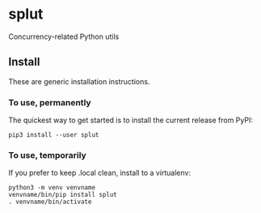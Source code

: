 # splut
Concurrency-related Python utils

## Install
These are generic installation instructions.

### To use, permanently
The quickest way to get started is to install the current release from PyPI:
```
pip3 install --user splut
```

### To use, temporarily
If you prefer to keep .local clean, install to a virtualenv:
```
python3 -m venv venvname
venvname/bin/pip install splut
. venvname/bin/activate
```
